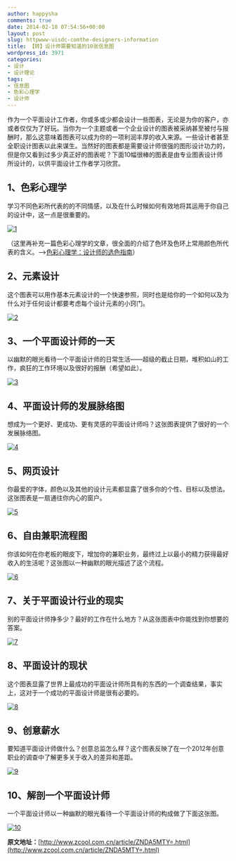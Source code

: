 ```yaml
---
author: happysha
comments: true
date: 2014-02-18 07:54:56+00:00
layout: post
slug: httpwww-uisdc-comthe-designers-information
title: 【转】设计师需要知道的10张信息图
wordpress_id: 3971
categories:
- 设计
- 设计理论
tags:
- 信息图
- 色彩心理学
- 设计师
---
```


作为一个平面设计工作者，你或多或少都会设计一些图表，无论是为你的客户，亦或者仅仅为了好玩。当你为一个主题或者一个企业设计的图表被采纳甚至被付与报酬时，那么这意味着图表可以成为你的一项利润丰厚的收入来源。一些设计者甚至全职设计图表以此来谋生。当然好的图表都是需要设计师很强的图形设计功力的，但是你又看到过多少真正好的图表呢？下面10幅很棒的图表是由专业图表设计师所设计的，以供平面设计工作者学习欣赏。


## 1、色彩心理学


学习不同色彩所代表的的不同情感，以及在什么时候如何有效地将其运用于你自己的设计中，这一点是很重要的。

[![1](/wp-content/uploads/2014/02/1.jpg)](http://www.1z1b.com/?attachment_id=3973#main)

（这里再补充一篇色彩心理学的文章，很全面的介绍了色环及色环上常用颜色所代表的含义。-->[色彩心理学：设计师的选色指南](http://www.uisdc.com/a-guide-for-designers)）


## 2、元素设计


这个图表可以用作基本元素设计的一个快速参照，同时也是给你的一个如何以及为什么对于任何设计都要考虑每个设计元素的小窍门。

[![2](/wp-content/uploads/2014/02/2.jpg)](http://www.1z1b.com/?attachment_id=3974#main)


## 3、一个平面设计师的一天


以幽默的眼光看待一个平面设计师的日常生活——超级的截止日期，堆积如山的工作，疯狂的工作环境以及很好的报酬（希望如此）。

[![3](/wp-content/uploads/2014/02/3.jpg)](http://www.1z1b.com/?attachment_id=3975#main)


## 4、平面设计师的发展脉络图


想成为一个更好、更成功、更有灵感的平面设计师吗？这张图表提供了很好的一个发展脉络图。

[![4](/wp-content/uploads/2014/02/4.jpg)](http://www.1z1b.com/?attachment_id=3976#main)


## 5、网页设计


你最爱的字体，颜色以及其他的设计元素都显露了很多你的个性、目标以及想法。这张图表是一扇通往你内心的窗户。

[![5](/wp-content/uploads/2014/02/5.jpg)](http://www.1z1b.com/?attachment_id=3977#main)


## 6、自由兼职流程图


你该如何在你老板的眼皮下，增加你的兼职业务，最终过上以最小的精力获得最好收入的生活呢？这张图以一种幽默的眼光描述了这个流程。

[![6](/wp-content/uploads/2014/02/6.jpg)](http://www.1z1b.com/?attachment_id=3978#main)


## 7、关于平面设计行业的现实


别的平面设计师挣多少？最好的工作在什么地方？从这张图表中你能找到你想要的答案。

[![7](/wp-content/uploads/2014/02/7.jpg)](http://www.1z1b.com/?attachment_id=3979#main)


## 8、平面设计的现状


这个图表显露了世界上最成功的平面设计师所具有的东西的一个调查结果，事实上，这对于一个成功的平面设计师是很有必要的。

[![8](/wp-content/uploads/2014/02/8.jpg)](http://www.1z1b.com/?attachment_id=3980#main)


## 9、创意薪水


要知道平面设计师做什么？创意总监怎么样？这个图表反映了在一个2012年创意职业的调查中了解更多关于收入的差异和差距。

[![9](/wp-content/uploads/2014/02/9.jpg)](http://www.1z1b.com/?attachment_id=3981#main)


## 10、解剖一个平面设计师


一个平面设计师以一种幽默的眼光看待一个平面设计师的构成做了下面这张图。

[![10](/wp-content/uploads/2014/02/10.jpg)](http://www.1z1b.com/?attachment_id=3972#main)

**原文地址：**[http://www.zcool.com.cn/article/ZNDA5MTY=.html](http://www.zcool.com.cn/article/ZNDA5MTY=.html)
